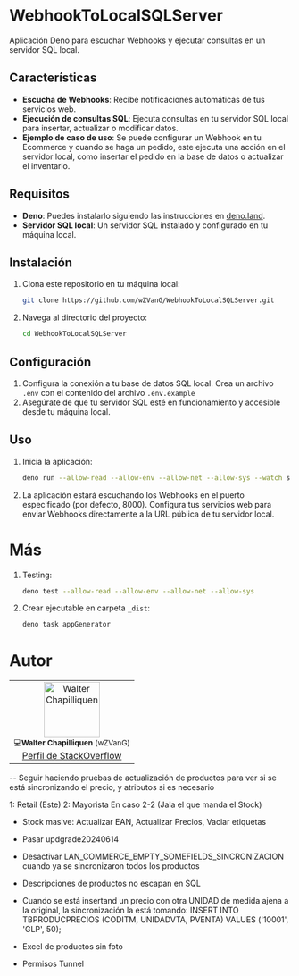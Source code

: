 # WebhookToLocalSQLServer

Aplicación Deno para escuchar Webhooks y ejecutar consultas en un servidor SQL local.

## Características

- **Escucha de Webhooks**: Recibe notificaciones automáticas de tus servicios web.
- **Ejecución de consultas SQL**: Ejecuta consultas en tu servidor SQL local para insertar, actualizar o modificar datos.
- **Ejemplo de caso de uso**: Se puede configurar un Webhook en tu Ecommerce y cuando se haga un pedido, este ejecuta una acción en el servidor local, como insertar el pedido en la base de datos o actualizar el inventario.

## Requisitos

- **Deno**: Puedes instalarlo siguiendo las instrucciones en [deno.land](https://deno.land/#installation).
- **Servidor SQL local**: Un servidor SQL instalado y configurado en tu máquina local.

## Instalación

1. Clona este repositorio en tu máquina local:

    ```bash
    git clone https://github.com/wZVanG/WebhookToLocalSQLServer.git
    ```

2. Navega al directorio del proyecto:

    ```bash
    cd WebhookToLocalSQLServer
    ```

## Configuración

1. Configura la conexión a tu base de datos SQL local. Crea un archivo `.env` con el contenido del archivo `.env.example`
2. Asegúrate de que tu servidor SQL esté en funcionamiento y accesible desde tu máquina local.

## Uso

1. Inicia la aplicación:

    ```bash
    deno run --allow-read --allow-env --allow-net --allow-sys --watch server.ts
    ```

2. La aplicación estará escuchando los Webhooks en el puerto especificado (por defecto, 8000). Configura tus servicios web para enviar Webhooks directamente a la URL pública de tu servidor local.

# Más

1. Testing:

    ```bash
    deno test --allow-read --allow-env --allow-net --allow-sys
    ```

2. Crear ejecutable en carpeta `_dist`:

    ```bash
    deno task appGenerator
    ```

# Autor

<table>
  <tr>
    <td align="center"><a href="https://stackoverflow.com/users/1074519/walter-chapilliquen-wzvang"><img src="https://i.sstatic.net/aaKX6.jpg?s=256" width="100px;" alt="Walter Chapilliquen"/></a><br /><sub>💻<b>Walter Chapilliquen</b> (wZVanG)</sub><br/><a href="https://stackoverflow.com/users/1074519/walter-chapilliquen-wzvang">Perfil de StackOverflow</a></td>
  </tr>
</table>

-- Seguir haciendo pruebas de actualización de productos para ver si se está sincronizando el precio, y atributos si es necesario

1: Retail (Este)
2: Mayorista
En caso 2-2 (Jala el que manda el Stock)
- Stock masive: Actualizar EAN, Actualizar Precios, Vaciar etiquetas
- Pasar updgrade20240614
- Desactivar LAN_COMMERCE_EMPTY_SOMEFIELDS_SINCRONIZACION cuando ya se sincronizaron todos los productos
- Descripciones de productos no escapan en SQL
- Cuando se está insertand un precio con otra UNIDAD de medida ajena a la original, la sincronización la está tomando: 
INSERT INTO TBPRODUCPRECIOS (CODITM, UNIDADVTA, PVENTA) VALUES ('10001', 'GLP', 50);

- Excel de productos sin foto
- Permisos Tunnel
